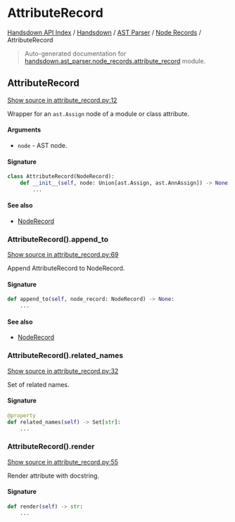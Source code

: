 # AttributeRecord

[Handsdown API Index](../../../README.md#handsdown-api-index) / [Handsdown](../../index.md#handsdown) / [AST Parser](../index.md#ast-parser) / [Node Records](./index.md#node-records) / AttributeRecord

> Auto-generated documentation for [handsdown.ast_parser.node_records.attribute_record](https://github.com/vemel/handsdown/blob/main/handsdown/ast_parser/node_records/attribute_record.py) module.

## AttributeRecord

[Show source in attribute_record.py:12](https://github.com/vemel/handsdown/blob/main/handsdown/ast_parser/node_records/attribute_record.py#L12)

Wrapper for an `ast.Assign` node of a module or class attribute.

#### Arguments

- `node` - AST node.

#### Signature

```python
class AttributeRecord(NodeRecord):
    def __init__(self, node: Union[ast.Assign, ast.AnnAssign]) -> None:
        ...
```

#### See also

- [NodeRecord](./node_record.md#noderecord)

### AttributeRecord().append_to

[Show source in attribute_record.py:69](https://github.com/vemel/handsdown/blob/main/handsdown/ast_parser/node_records/attribute_record.py#L69)

Append AttributeRecord to NodeRecord.

#### Signature

```python
def append_to(self, node_record: NodeRecord) -> None:
    ...
```

#### See also

- [NodeRecord](./node_record.md#noderecord)

### AttributeRecord().related_names

[Show source in attribute_record.py:32](https://github.com/vemel/handsdown/blob/main/handsdown/ast_parser/node_records/attribute_record.py#L32)

Set of related names.

#### Signature

```python
@property
def related_names(self) -> Set[str]:
    ...
```

### AttributeRecord().render

[Show source in attribute_record.py:55](https://github.com/vemel/handsdown/blob/main/handsdown/ast_parser/node_records/attribute_record.py#L55)

Render attribute with docstring.

#### Signature

```python
def render(self) -> str:
    ...
```
